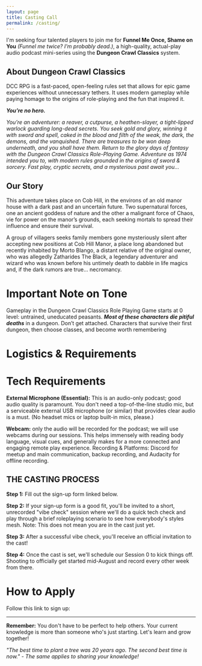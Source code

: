 ```yaml
---
layout: page
title: Casting Call
permalink: /casting/
---
```


I'm seeking four talented players to join me for **Funnel Me Once, Shame on You** *(Funnel me twice? I'm probably dead.)*, a high-quality, actual-play audio podcast mini-series using the **Dungeon Crawl Classics** system.

## About Dungeon Crawl Classics
DCC RPG is a fast-paced, open-feeling rules set that allows for epic game experiences without unnecessary tethers. It uses modern gameplay while paying homage to the origins of role-playing and the fun that inspired it.

***You’re no hero.***

*You’re an adventurer: a reaver, a cutpurse, a heathen-slayer, a tight-lipped warlock guarding long-dead secrets. You seek gold and glory, winning it with sword and spell, caked in the blood and filth of the weak, the dark, the demons, and the vanquished. There are treasures to be won deep underneath, and you shall have them.
Return to the glory days of fantasy with the Dungeon Crawl Classics Role-Playing Game. Adventure as 1974 intended you to, with modern rules grounded in the origins of sword & sorcery. Fast play, cryptic secrets, and a mysterious past await you…*

## Our Story
This adventure takes place on Cob Hill, in the environs of an old manor house with a dark past and an uncertain future. Two supernatural forces, one an ancient goddess of nature and the other a malignant force of Chaos, vie for power on the manor’s grounds, each seeking mortals to spread their influence and ensure their survival.

A group of villagers seeks family members gone mysteriously silent after accepting new positions at Cob Hill Manor, a place long abandoned but recently inhabited by Morto Blango, a distant relative of the original owner, who was allegedly Zatharides The Black, a legendary adventurer and wizard who was known before his untimely death to dabble in life magics and, if the dark rumors are true… necromancy.

# Important Note on Tone
Gameplay in the Dungeon Crawl Classics Role Playing Game starts at 0 level: untrained, uneducated peasants. ***Most of these characters die pitiful deaths*** in a dungeon. Don’t get attached. Characters that survive their first dungeon, then choose classes, and become worth remembering
# Logistics & Requirements

# Tech Requirements
**External Microphone (Essential):** This is an audio-only podcast; good audio quality is paramount. You don't need a top-of-the-line studio mic, but a serviceable external USB microphone (or similar) that provides clear audio is a must. (No headset mics or laptop built-in mics, please.)

**Webcam:** only the audio will be recorded for the podcast; we will use webcams during our sessions. This helps immensely with reading body language, visual cues, and generally makes for a more connected and engaging remote play experience.
Recording & Platforms: Discord for meetup and main communication, backup recording, and Audacity for offline recording.

## THE CASTING PROCESS
**Step 1:** Fill out the sign-up form linked below.

**Step 2:** If your sign-up form is a good fit, you'll be invited to a short, unrecorded "vibe check" session where we'll do a quick tech check and play through a brief roleplaying scenario to see how everybody's styles mesh.
Note: This does not mean you are in the cast just yet.

**Step 3:** After a successful vibe check, you'll receive an official invitation to the cast!

**Step 4:** Once the cast is set, we'll schedule our Session 0 to kick things off.
Shooting to officially get started mid-August and record every other week from there.

# How to Apply
Follow this link to sign up: 


---

**Remember:** You don't have to be perfect to help others. Your current knowledge is more than someone who's just starting. Let's learn and grow together!

*"The best time to plant a tree was 20 years ago. The second best time is now." - The same applies to sharing your knowledge!*
